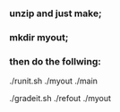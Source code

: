 ### unzip and just make;

### mkdir myout;


### then do the follwing: 
 ./runit.sh ./myout ./main

./gradeit.sh ./refout ./myout
